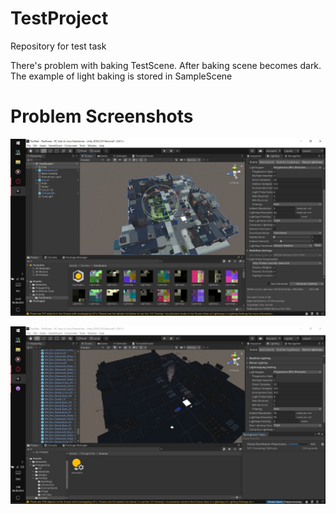 # TestProject
Repository for test task

There's problem with baking TestScene. After baking scene becomes dark.
The example of light baking is stored in SampleScene

# Problem Screenshots
![Prob1](photo1691304160.jpeg)

![Prob2](photo1691266015.jpeg)
